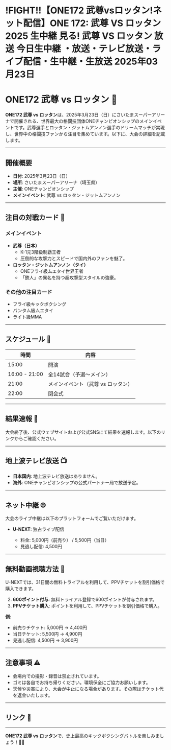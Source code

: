 # !FIGHT!!【ONE172 武尊vsロッタン!ネット配信】ONE 172: 武尊 VS ロッタン2025 生中継 見る! 武尊 VS ロッタン 放送 今日生中継 ・放送・テレビ放送・ライブ配信・生中継・生放送 2025年03月23日

# ONE172 武尊 vs ロッタン 🥊  

**ONE172 武尊 vs ロッタン**は、2025年3月23日（日）にさいたまスーパーアリーナで開催される、世界最大の格闘技団体ONEチャンピオンシップのメインイベントです。武尊選手とロッタン・ジットムアンノン選手のドリームマッチが実現し、世界中の格闘技ファンから注目を集めています。以下に、大会の詳細を記載します。  

---

## 開催概要  

- **日付**: 2025年3月23日（日）  
- **場所**: さいたまスーパーアリーナ（埼玉県）  
- **主催**: ONEチャンピオンシップ  
- **メインイベント**: 武尊 vs ロッタン・ジットムアンノン  

---

## 注目の対戦カード 🥊  

### メインイベント  
- **武尊（日本）**  
  - K-1元3階級制覇王者  
  - 圧倒的な攻撃力とスピードで国内外のファンを魅了。  
- **ロッタン・ジットムアンノン（タイ）**  
  - ONEフライ級ムエタイ世界王者  
  - 「鉄人」の異名を持つ超攻撃型スタイルの強豪。  

### その他の注目カード  
- フライ級キックボクシング  
- バンタム級ムエタイ  
- ライト級MMA  

---

## スケジュール 📅  

| 時間         | 内容                  |  
|--------------|-----------------------|  
| 15:00        | 開演                  |  
| 16:00 - 21:00 | 全14試合（予選～メイン） |  
| 21:00        | メインイベント（武尊 vs ロッタン） |  
| 22:00        | 閉会式                |  

---

## 結果速報 🏁  

大会終了後、公式ウェブサイトおよび公式SNSにて結果を速報します。以下のリンクからご確認ください。  



---

## 地上波テレビ放送 📺  

- **日本国内**: 地上波テレビ放送はありません。  
- **海外**: ONEチャンピオンシップの公式パートナー局で放送予定。  

---

## ネット中継 🌐  

大会のライブ中継は以下のプラットフォームでご覧いただけます。  

- **U-NEXT**: 独占ライブ配信  

  - 料金: 5,000円（前売り） / 5,500円（当日）  
  - 見逃し配信: 4,500円  

---

## 無料動画視聴方法 🎥  

U-NEXTでは、31日間の無料トライアルを利用して、PPVチケットを割引価格で購入できます。  


2. **600ポイント付与**: 無料トライアル登録で600ポイントが付与されます。  
3. **PPVチケット購入**: ポイントを利用して、PPVチケットを割引価格で購入。  

**例**:  
- 前売りチケット: 5,000円 → 4,400円  
- 当日チケット: 5,500円 → 4,900円  
- 見逃し配信: 4,500円 → 3,900円  

---

## 注意事項 ⚠️  

- 会場内での撮影・録音は禁止されています。  
- ゴミは各自でお持ち帰りください。環境保全にご協力お願いします。  
- 天候や災害により、大会が中止になる場合があります。その際はチケット代を返金いたします。  

---

## リンク 🔗  



---

**ONE172 武尊 vs ロッタン**で、史上最高のキックボクシングバトルを楽しみましょう！🥊🔥  